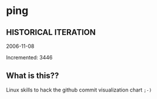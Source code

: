# ping

## HISTORICAL ITERATION
2006-11-08

Incremented: 3446

## What is this?? 
Linux skills to hack the github commit visualization chart `;-)`
